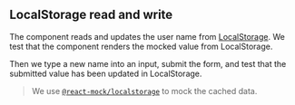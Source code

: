 ## LocalStorage read and write

The component reads and updates the user name from [LocalStorage](https://developer.mozilla.org/en-US/docs/Web/API/Storage/LocalStorage). We test that the component renders the mocked value from LocalStorage.

Then we type a new name into an input, submit the form, and test that the submitted value has been updated in LocalStorage.

> We use [`@react-mock/localstorage`](https://github.com/skidding/react-mock/tree/master/packages/localstorage) to mock the cached data.
